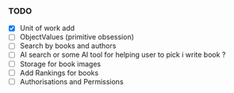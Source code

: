 ### TODO
 - [x] Unit of work add
 - [ ] ObjectValues (primitive obsession)
 - [ ] Search by books and authors
 - [ ] AI search or some AI tool for helping user to pick i write book ?
 - [ ] Storage for book images
 - [ ] Add Rankings for books
 - [ ] Authorisations and Permissions 